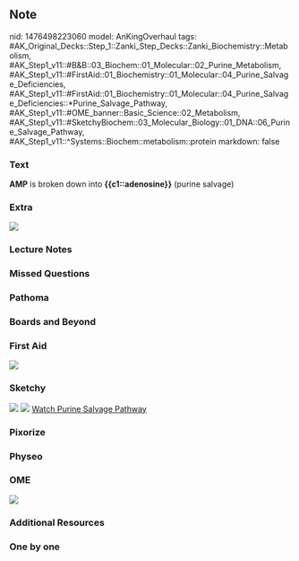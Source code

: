 ## Note
nid: 1476498223060
model: AnKingOverhaul
tags: #AK_Original_Decks::Step_1::Zanki_Step_Decks::Zanki_Biochemistry::Metabolism, #AK_Step1_v11::#B&B::03_Biochem::01_Molecular::02_Purine_Metabolism, #AK_Step1_v11::#FirstAid::01_Biochemistry::01_Molecular::04_Purine_Salvage_Deficiencies, #AK_Step1_v11::#FirstAid::01_Biochemistry::01_Molecular::04_Purine_Salvage_Deficiencies::*Purine_Salvage_Pathway, #AK_Step1_v11::#OME_banner::Basic_Science::02_Metabolism, #AK_Step1_v11::#SketchyBiochem::03_Molecular_Biology::01_DNA::06_Purine_Salvage_Pathway, #AK_Step1_v11::^Systems::Biochem::metabolism::protein
markdown: false

### Text
<b>AMP</b> is broken down into <b>{{c1::adenosine}}</b> (purine
salvage)

### Extra
<img src="paste-705096191050082.jpg">

### Lecture Notes


### Missed Questions


### Pathoma


### Boards and Beyond


### First Aid
<img src="tmps8Agr9.png">

### Sketchy
<img src="Purine%20Salvage%20Pathway.png"> <img src=
"Screen%20Shot%202022-01-30%20at%2011.29.50%20AM.png"> <a href=
"https://dashboard.sketchy.com/study/medical/courses/medical-biochemistry/units/medical-biochemistry-molecular-biology/videos/medical-biochemistry-molecular-biology-dna-purine-salvage-pathway?utm_source=anki&utm_medium=partnership&utm_campaign=february_update&utm_content=medical">
Watch Purine Salvage Pathway</a>

### Pixorize


### Physeo


### OME
<div class="ome-widget">
  <a href=
  "https://onlinemeded.org/spa/metabolism?ref=anki"><img src=
  "_OME_AnkiFlashcards_Topic_6.png"></a>
</div>

### Additional Resources


### One by one

